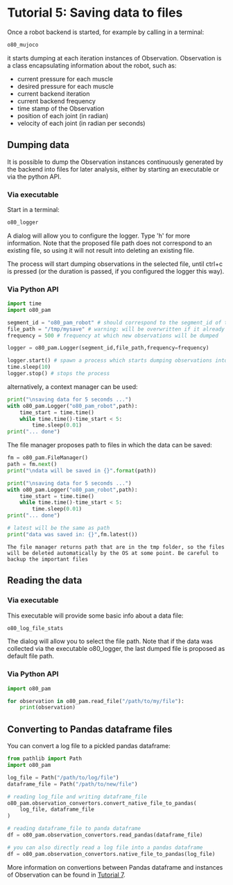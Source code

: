# Tutorial 5: Saving data to files

Once a robot backend is started, for example by calling in a terminal:

```bash
o80_mujoco
```

it starts dumping at each iteration instances of Observation. Observation is a class encapsulating information about the robot, such as:
- current pressure for each muscle
- desired pressure for each muscle 
- current backend iteration
- current backend frequency
- time stamp of the Observation
- position of each joint (in radian)
- velocity of each joint (in radian per seconds)

## Dumping data

It is possible to dump the Observation instances continuously generated by the backend into files for later analysis, either by starting an executable or via the python API.

### Via executable

Start in a terminal:

```bash
o80_logger
```

A dialog will allow you to configure the logger. Type 'h' for more information. Note that the proposed file path does not correspond to an existing file, so using it will not result into deleting an existing file.

The process will start dumping observations in the selected file, until ctrl+c is pressed (or the duration is passed, if you configured the logger this way).

### Via Python API

```python
import time
import o80_pam

segment_id = "o80_pam_robot" # should correspond to the segment_id of the backend robot
file_path = "/tmp/mysave" # warning: will be overwritten if it already exists
frequency = 500 # frequency at which new observations will be dumped 

logger = o80_pam.Logger(segment_id,file_path,frequency=frequency)

logger.start() # spawn a process which starts dumping observations into the file
time.sleep(10)
logger.stop() # stops the process
```
alternatively, a context manager can be used:

```python
print("\nsaving data for 5 seconds ...")
with o80_pam.Logger("o80_pam_robot",path):
    time_start = time.time()
    while time.time()-time_start < 5:
        time.sleep(0.01)
print("... done")
```
The file manager proposes path to files in which the data can be saved:

```python
fm = o80_pam.FileManager()
path = fm.next()
print("\ndata will be saved in {}".format(path))

print("\nsaving data for 5 seconds ...")
with o80_pam.Logger("o80_pam_robot",path):
    time_start = time.time()
    while time.time()-time_start < 5:
        time.sleep(0.01)
print("... done")

# latest will be the same as path
print("data was saved in: {}",fm.latest())
```

```{Warning} 
The file manager returns path that are in the tmp folder, so the files will be deleted automatically by the OS at some point. Be careful to backup the important files
```

## Reading the data

### Via executable

This executable will provide some basic info about a data file:

```bash
o80_log_file_stats
```

The dialog will allow you to select the file path. Note that if the data was collected via the executable o80_logger, the last dumped file is proposed as default file path.

### Via Python API

```python
import o80_pam

for observation in o80_pam.read_file("/path/to/my/file"):
    print(observation)
```

## Converting to Pandas dataframe files

You can convert a log file to a pickled pandas dataframe:

```python
from pathlib import Path
import o80_pam

log_file = Path("/path/to/log/file")
dataframe_file = Path("/path/to/new/file")

# reading log_file and writing dataframe_file
o80_pam.observation_convertors.convert_native_file_to_pandas(
    log_file, dataframe_file
)

# reading dataframe_file to panda dataframe
df = o80_pam.observation_convertors.read_pandas(dataframe_file)

# you can also directly read a log file into a pandas dataframe
df = o80_pam.observation_convertors.native_file_to_pandas(log_file)

```

More information on convertions between Pandas dataframe and instances of Observation
can be found in [Tutorial 7](B8_tutorial7).